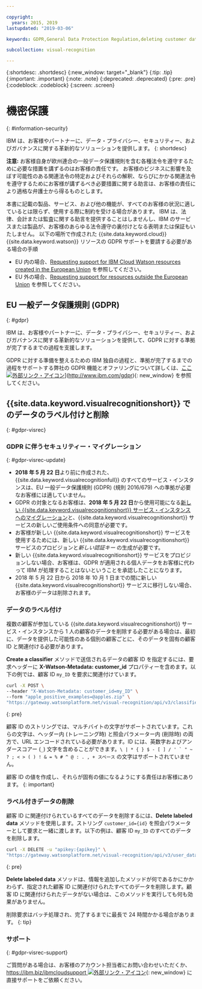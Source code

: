 ```yaml
---

copyright:
  years: 2015, 2019
lastupdated: "2019-03-06"

keywords: GDPR,General Data Protection Regulation,deleting customer data,privacy

subcollection: visual-recognition

---
```


{:shortdesc: .shortdesc}
{:new_window: target="_blank"}
{:tip: .tip}
{:important: .important}
{:note: .note}
{:deprecated: .deprecated}
{:pre: .pre}
{:codeblock: .codeblock}
{:screen: .screen}

# 機密保護
{: #information-security}

IBM は、お客様やパートナーに、データ・プライバシー、セキュリティー、およびガバナンスに関する革新的なソリューションを提供します。
{: shortdesc}

**注意:**
お客様自身が欧州連合の一般データ保護規則を含む各種法令を遵守するために必要な措置を講ずるのはお客様の責任です。 お客様のビジネスに影響を及ぼす可能性のある関連法令の特定およびそれらの解釈、ならびにかかる関連法令を遵守するためにお客様が講ずるべき必要措置に関する助言は、お客様の責任により適格な弁護士から得るものとします。

本書に記載の製品、サービス、および他の機能が、すべてのお客様の状況に適しているとは限らず、使用する際に制約を受ける場合があります。 IBM は、法律、会計または監査に関する助言を提供することはしませんし、IBM のサービスまたは製品が、お客様のあらゆる法令遵守の裏付けとなる表明または保証もいたしません。
以下の場所で作成された {{site.data.keyword.cloud}} {{site.data.keyword.watson}} リソースの GDPR サポートを要請する必要がある場合の手順

- EU 内の場合、[Requesting support for IBM Cloud Watson resources created in the European Union](/docs/services/watson?topic=watson-gdpr-sar#request-EU) を参照してください。
- EU 外の場合、[Requesting support for resources outside the European Union](/docs/services/watson?topic=watson-gdpr-sar#request-non-EU) を参照してください。

## EU 一般データ保護規則 (GDPR)
{: #gdpr}

IBM は、お客様やパートナーに、データ・プライバシー、セキュリティー、およびガバナンスに関する革新的なソリューションを提供して、GDPR に対する準拠が完了するまでの過程を支援します。

GDPR に対する準備を整えるための IBM 独自の過程と、準拠が完了するまでの過程をサポートする弊社の GDPR 機能とオファリングについて詳しくは、[ここ![外部リンク・アイコン](../../icons/launch-glyph.svg "外部リンク・アイコン")](../../icons/launch-glyph.svg "外部リンク・アイコン")](http://www.ibm.com/gdpr){: new_window} を参照してください。

## {{site.data.keyword.visualrecognitionshort}} でのデータのラベル付けと削除
{: #gdpr-visrec}

### GDPR に伴うセキュリティー・マイグレーション
{: #gdpr-visrec-update}

- **2018 年 5 月 22 日**より前に作成された、{{site.data.keyword.visualrecognitionfull}} のすべてのサービス・インスタンスは、EU 一般データ保護規則 (GDPR) (規則 2016/679) への準拠が必要なお客様には適していません。
- GDPR の対象となるお客様は、**2018 年 5 月 22 日**から使用可能になる[新しい {{site.data.keyword.visualrecognitionshort}} サービス・インスタンスへのマイグレーション](/docs/services/visual-recognition?topic=visual-recognition-migrating#migrating)と、{{site.data.keyword.visualrecognitionshort}} サービスの新しいご使用条件への同意が必要です。
- お客様が新しい {{site.data.keyword.visualrecognitionshort}} サービスを使用するためには、新しい {{site.data.keyword.visualrecognitionshort}} サービスのプロビジョンと*新しい認証キー* の生成が必要です。
- 新しい {{site.data.keyword.visualrecognitionshort}} サービスをプロビジョンしない場合、お客様は、GDPR が適用される個人データをお客様に代わって IBM が処理することはないということを承認したことになります。
- 2018 年 5 月 22 日から 2018 年 10 月 1 日までの間に新しい {{site.data.keyword.visualrecognitionshort}} サービスに移行しない場合、お客様のデータは削除されます。

### データのラベル付け

複数の顧客が参加している {{site.data.keyword.visualrecognitionshort}} サービス・インスタンスから 1 人の顧客のデータを削除する必要がある場合は、最初に、データを提供した可能性のある個別の顧客ごとに、そのデータを固有の顧客 ID と関連付ける必要があります。

**Create a classifier** メソッドで送信されるデータの顧客 ID を指定するには、要求ヘッダーに **X-Watson-Metadata: customer_id** プロパティーを含めます。以下の例では、顧客 ID `my_ID` を要求に関連付けています。

```bash
curl -X POST \
--header "X-Watson-Metadata: customer_id=my_ID" \
--form "apple_positive_examples=@apples.zip" \
"https://gateway.watsonplatform.net/visual-recognition/api/v3/classifiers?version=2018-03-19"
```
{: pre}

顧客 ID のストリングでは、マルチバイトの文字がサポートされています。これらの文字は、ヘッダー内 (トレーニング時) と照会パラメーター内 (削除時) の両方で、URL エンコードされている必要があります。ID には、英数字およびアンダースコアー (``_``) 文字を含めることができます。``\ | * { } $ - [ ] / ' ` " ~ ? ; < > ( ) ! & = % # ^ @ : . , + スペース`` の文字はサポートされていません。

顧客 ID の値を作成し、それらが固有の値になるようにする責任はお客様にあります。
{: important}

### ラベル付きデータの削除

顧客 ID に関連付けられているすべてのデータを削除するには、**Delete labeled data** メソッドを使用します。ストリング `customer_id={id}` を照会パラメーターとして要求と一緒に渡します。以下の例は、顧客 ID `my_ID` のすべてのデータを削除します。

```bash
curl -X DELETE -u "apikey:{apikey}" \
"https://gateway.watsonplatform.net/visual-recognition/api/v3/user_data?customer_id=my_ID&version=2018-03-19"
```
{: pre}

**Delete labeled data** メソッドは、情報を追加したメソッドが何であるかにかかわらず、指定された顧客 ID に関連付けられたすべてのデータを削除します。顧客 ID に関連付けられたデータがない場合は、このメソッドを実行しても何も効果がありません。

削除要求はバッチ処理され、完了するまでに最長で 24 時間かかる場合があります。
{: tip}

### サポート
{: #gdpr-visrec-support}

ご質問がある場合は、お客様のアカウント担当者にお問い合わせいただくか、[https://ibm.biz/ibmcloudsupport ![外部リンク・アイコン](../../icons/launch-glyph.svg "外部リンク・アイコン")](https://ibm.biz/ibmcloudsupport){: new_window} に直接サポートをご依頼ください。
